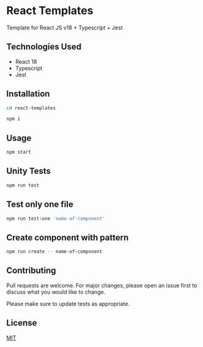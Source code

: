 # React Templates

Template for React JS v18 + Typescript + Jest

## Technologies Used
- React 18
- Typescript
- Jest

## Installation

```bash
cd react-templates
```

```bash
npm i
```

## Usage

```bash
npm start
```

## Unity Tests

```bash
npm run test
```

## Test only one file

```bash
npm run test:one 'name-of-component'
```

## Create component with pattern

```bash
npm run create -- name-of-component
```

## Contributing
Pull requests are welcome. For major changes, please open an issue first to discuss what you would like to change.

Please make sure to update tests as appropriate.

## License
[MIT](https://choosealicense.com/licenses/mit/)